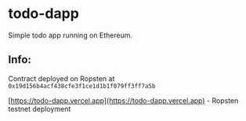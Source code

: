 # todo-dapp

Simple todo app running on Ethereum. 

## Info:

Contract deployed on Ropsten at `0x19d156b4acf438cfe3f1ce1d1b1f079ff3ff7a5b`

[https://todo-dapp.vercel.app](https://todo-dapp.vercel.app) - Ropsten testnet deployment
